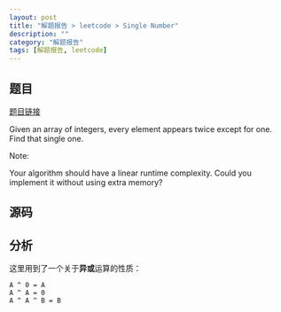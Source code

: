 ```yaml
---
layout: post
title: "解题报告 > leetcode > Single Number"
description: ""
category: "解题报告"
tags: [解题报告, leetcode]
---
```

## 题目

[题目链接](https://oj.leetcode.com/problems/single-number)

Given an array of integers, every element appears twice except for one. Find that single one.

Note:

Your algorithm should have a linear runtime complexity. Could you implement it without using extra memory?

<!--more-->

## 源码

<script src="https://gist.github.com/squirrel20/31cb8d72ee7e33cc8ee8.js"></script>

## 分析

这里用到了一个关于**异或**运算的性质：

    A ^ 0 = A
    A ^ A = 0
    A ^ A ^ B = B
